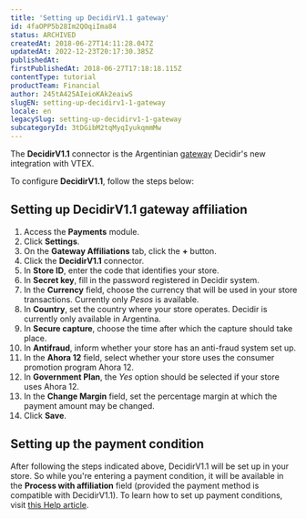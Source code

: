```yaml
---
title: 'Setting up DecidirV1.1 gateway'
id: 4faOPP5b28Im2QOqiIma84
status: ARCHIVED
createdAt: 2018-06-27T14:11:28.047Z
updatedAt: 2022-12-23T20:17:30.385Z
publishedAt: 
firstPublishedAt: 2018-06-27T17:18:18.115Z
contentType: tutorial
productTeam: Financial
author: 245tA425AIeioKAk2eaiwS
slugEN: setting-up-decidirv1-1-gateway
locale: en
legacySlug: setting-up-decidirv1-1-gateway
subcategoryId: 3tDGibM2tqMyqIyukqmmMw
---
```


The __DecidirV1.1__ connector is the Argentinian [gateway](/en/tutorial/what-is-a-payment-gateway) Decidir's new integration with VTEX.

To configure __DecidirV1.1__, follow the steps below:

## Setting up DecidirV1.1 gateway affiliation
1. Access the __Payments__ module.
2. Click __Settings__.
3. On the __Gateway Affiliations__ tab, click the __+__ button.
4. Click the __DecidirV1.1__ connector.
5. In __Store ID__, enter the code that identifies your store.
6. In __Secret key__, fill in the password registered in Decidir system.
7. In the __Currency__ field, choose the currency that will be used in your store transactions. Currently only _Pesos_ is available.
8. In __Country__, set the country where your store operates. Decidir is currently only available in Argentina.
9. In __Secure capture__, choose the time after which the capture should take place.
10. In __Antifraud__, inform whether your store has an anti-fraud system set up.
11. In the __Ahora 12__ field, select whether your store uses the consumer promotion program Ahora 12.
12. In __Government Plan__, the _Yes_ option should be selected if your store uses Ahora 12.
13. In the __Change Margin__ field, set the percentage margin at which the payment amount may be changed.
14. Click __Save__.

## Setting up the payment condition
After following the steps indicated above, DecidirV1.1 will be set up in your store. So while you're entering a payment condition, it will be available in the __Process with affiliation__ field (provided the payment method is compatible with DecidirV1.1). To learn how to set up payment conditions, visit [this Help article](/en/tutorial/how-to-configure-payment-conditions).
